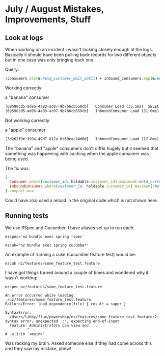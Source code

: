 # July / August Mistakes, Improvements, Stuff

## Look at logs
When working on an incident I wasn't looking closely enough at the logs. Basically it should have been pulling back records for two different objects but in one case was only bringing back one.

Query:

```ruby
(consumers.map(&:hold_customer_mail_until) + inbound_consumers.map(&:hold_customer_mail_until)).compact.max
```

Working correctly:

a "banana" consumer

```bash
[69590cd5-ad86-4a83-ac07-9b7b6cb559cb]   Consumer Load (35.5ms)  SELECT `consumers`.* FROM `consumers` WHERE `consumers`.`customer_id` = 12345
[69590cd5-ad86-4a83-ac07-9b7b6cb559cb]   InboundConsumer Load (31.0ms)  SELECT `inbound_consumers`.* FROM `inbound_consumers` WHERE `inbound_consumers`.`customer_id` = 12345
```

Not working correctly:

a "apple" consumer

```bash
[3d262f9e-3994-49d7-812e-6c60cac24d6d]   InboundConsumer Load (17.8ms)  SELECT `inbound_consumers`.* FROM `inbound_consumers` WHERE `inbound_consumers`.`customer_id` = 98765
```

The "banana" and "apple" consumers don't differ hugely but it seemed that something was happening with caching when the apple consumer was being used.

The fix was:

```ruby
[
  Consumer.where(customer_id: holdable.customer_id).maximum(:hold_customer_mail_until),
  InboundConsumer.where(customer_id: holdable.customer_id).maximum(:hold_customer_mail_until)
].compact.max
```

Could have also used a reload in the original code which is not shown here.


## Running tests

We use RSpec and Cucumber. I have aliases set up to run each:

```
nzspec='nz bundle exec spring rspec'

nzcuk='nz bundle exec spring cucumber'
```

An example of running a cuke (cucumber feature test) would be:

```
nzcuk nz/features/some_feature_test.feature
```

I have got things turned around a couple of times and wondered why it wasn't working:

```
nzspec nz/features/some_feature_test.feature
```

```
An error occurred while loading ./nz/features/some_feature_test.feature.
Failure/Error: load_dependency(file) { result = super }

SyntaxError:
  /Users/libby/flux/powershop/nz/features/some_feature_test.feature:2: syntax error, unexpected ':', expecting end-of-input
  Feature: Administrators can view and ...
          ^
# -e:1:in `<main>'
```
Was racking my brain. Asked someone else if they had come across this and they saw my mistake, phew!

